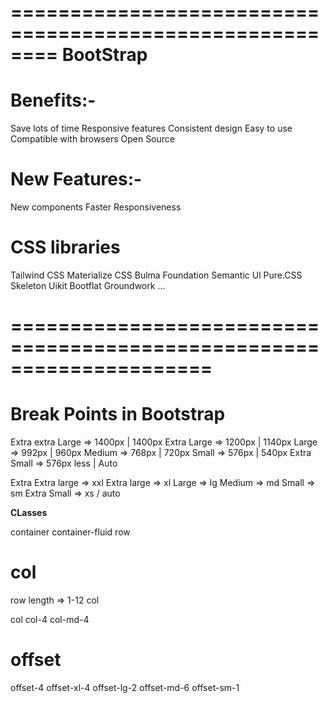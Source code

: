 ========================================================
                **BootStrap**
========================================================

# Benefits:-

Save lots of time
Responsive features
Consistent design
Easy to use
Compatible with browsers
Open Source


# New Features:-

New components
Faster
Responsiveness


# CSS libraries

Tailwind CSS
Materialize CSS
Bulma
Foundation
Semantic Ul
Pure.CSS
Skeleton
Uikit
Bootflat
Groundwork
...

=====================================================================
=====================================================================

# Break Points in Bootstrap

                
Extra extra Large => 1400px   |  1400px
Extra Large => 1200px         |  1140px
Large => 992px                |  960px
Medium => 768px               |  720px
Small => 576px                |  540px
Extra Small => 576px less     |  Auto

Extra Extra large => xxl
Extra large => xl
Large => lg
Medium => md
Small => sm
Extra Small => xs / auto


**CLasses** 

container
container-fluid
row

# col

row length => 1-12 col

col
col-4
col-md-4


# offset


offset-4
offset-xl-4
offset-lg-2
offset-md-6
offset-sm-1